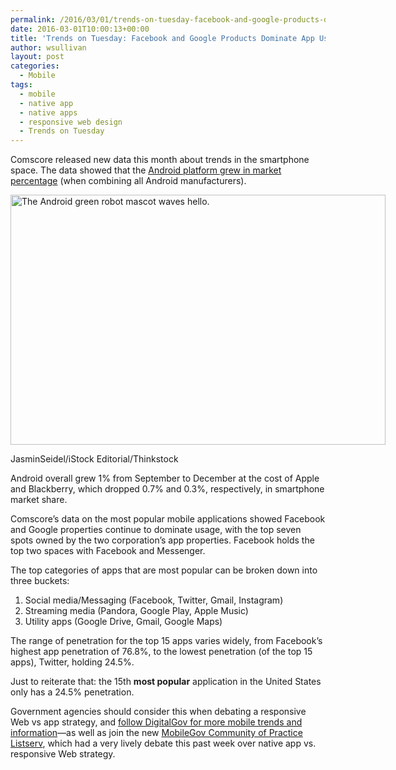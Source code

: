 ```yaml
---
permalink: /2016/03/01/trends-on-tuesday-facebook-and-google-products-dominate-app-usage/
date: 2016-03-01T10:00:13+00:00
title: 'Trends on Tuesday: Facebook and Google Products Dominate App Usage'
author: wsullivan
layout: post
categories:
  - Mobile
tags:
  - mobile
  - native app
  - native apps
  - responsive web design
  - Trends on Tuesday
---
```


Comscore released new data this month about trends in the smartphone space. The data showed that the [Android platform grew in market percentage](http://www.comscore.com/Insights/Market-Rankings/comScore-Reports-December-2015-US-Smartphone-Subscriber-Market-Share) (when combining all Android manufacturers).

<div id="attachment_343499" style="width: 610px" class="wp-caption aligncenter">
  <img class="size-full wp-image-343499" src="https://s3.amazonaws.com/sitesusa/wp-content/uploads/sites/212/2016/02/600-x-400-Greeting-Google-Android-Mascot-JasminSeidel-iStock-Editorial-Thinkstock-458725611.jpg" alt="The Android green robot mascot waves hello." width="600" height="400" />
  
  <p class="wp-caption-text">
    JasminSeidel/iStock Editorial/Thinkstock
  </p>
</div>

Android overall grew 1% from September to December at the cost of Apple and Blackberry, which dropped 0.7% and 0.3%, respectively, in smartphone market share.

Comscore’s data on the most popular mobile applications showed Facebook and Google properties continue to dominate usage, with the top seven spots owned by the two corporation’s app properties. Facebook holds the top two spaces with Facebook and Messenger.

The top categories of apps that are most popular can be broken down into three buckets:

  1. Social media/Messaging (Facebook, Twitter, Gmail, Instagram)
  2. Streaming media (Pandora, Google Play, Apple Music)
  3. Utility apps (Google Drive, Gmail, Google Maps)

The range of penetration for the top 15 apps varies widely, from Facebook’s highest app penetration of 76.8%, to the lowest penetration (of the top 15 apps), Twitter, holding 24.5%.

Just to reiterate that: the 15th **most popular** application in the United States only has a 24.5% penetration.

Government agencies should consider this when debating a responsive Web vs app strategy, and  [follow DigitalGov for more mobile trends and information](https://www.digitalgov.gov/category/mobile/)—as well as join the new [MobileGov Community of Practice Listserv](https://www.digitalgov.gov/communities/mobile/), which had a very lively debate this past week over native app vs. responsive Web strategy.